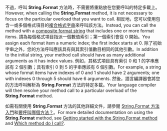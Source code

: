 
<span data-ttu-id="09fae-101">不過，呼叫 **String.Format** 方法時，不需要將重點放在您要呼叫的特定多載上。</span><span class="sxs-lookup"><span data-stu-id="09fae-101">However, when calling the **String.Format** method, it is not necessary to focus on the particular overload that you want to call.</span></span> <span data-ttu-id="09fae-102">相反地，您可以使用包含一或多個格式項目的[複合格式字串](~/docs/standard/base-types/composite-formatting.md)來呼叫該方法。</span><span class="sxs-lookup"><span data-stu-id="09fae-102">Instead, you can call the method with a [composite format string](~/docs/standard/base-types/composite-formatting.md) that includes one or more format items.</span></span> <span data-ttu-id="09fae-103">請為每個格式項目指派一個數值索引；第一個索引會從 0 開始。</span><span class="sxs-lookup"><span data-stu-id="09fae-103">You assign each format item a numeric index; the first index starts at 0.</span></span> <span data-ttu-id="09fae-104">除了初始字串之外，您的方法呼叫應該具有與其索引值數目相同的其他引數。</span><span class="sxs-lookup"><span data-stu-id="09fae-104">In addition to the initial string, your method call should have as many additional arguments as it has index values.</span></span> <span data-ttu-id="09fae-105">例如，其格式項目具有索引 0 和 1 的字串應該有 2 個引數；具有索引 0 到 5 的字串應該有 6 個引數。</span><span class="sxs-lookup"><span data-stu-id="09fae-105">For example, a string whose format items have indexes of 0 and 1 should have 2 arguments; one with indexes 0 through 5 should have 6 arguments.</span></span> <span data-ttu-id="09fae-106">然後，語言編譯器會將您的方法呼叫解析為 **String.Format** 方法的特定多載。</span><span class="sxs-lookup"><span data-stu-id="09fae-106">Your language compiler will then resolve your method call to a particular overload of the **String.Format** method.</span></span>   
 
<span data-ttu-id="09fae-107">如需有關使用 **String.Format** 方法的其他詳細文件，請參閱 [String.Format 方法入門](#Starting)和[要呼叫哪個方法？](#FTaskList)。</span><span class="sxs-lookup"><span data-stu-id="09fae-107">For more detailed documentation on using the **String.Format** method, see [Getting started with the String.Format method](#Starting) and [Which method do I call?](#FTaskList).</span></span>    
